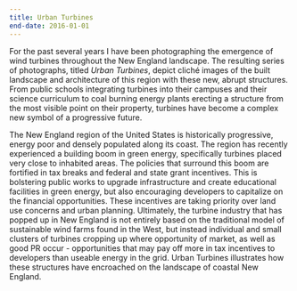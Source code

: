 ```yaml
---
title: Urban Turbines
end-date: 2016-01-01
---
```


For the past several years I have been photographing the emergence of wind turbines throughout the New England landscape. The resulting series of photographs, titled _Urban Turbines_, depict cliché images of the built landscape and architecture of this region with these new, abrupt structures. From public schools integrating turbines into their campuses and their science curriculum to coal burning energy plants erecting a structure from the most visible point on their property, turbines have become a complex new symbol of a progressive future.

The New England region of the United States is historically progressive, energy poor and densely populated along its coast. The region has recently experienced a building boom in green energy, specifically turbines placed very close to inhabited areas. The policies that surround this boom are fortified in tax breaks and federal and state grant incentives. This is bolstering public works to upgrade infrastructure and create educational facilities in green energy, but also encouraging developers to capitalize on the financial opportunities. These incentives are taking priority over land use concerns and urban planning. Ultimately, the turbine industry that has popped up in New England is not entirely based on the traditional model of sustainable wind farms found in the West, but instead individual and small clusters of turbines cropping up where opportunity of market, as well as good PR occur - opportunities that may pay off more in tax incentives to developers than useable energy in the grid. Urban Turbines illustrates how these structures have encroached on the landscape of coastal New England.
